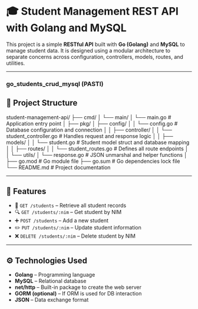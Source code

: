 
# 🎓 Student Management REST API with Golang and MySQL

This project is a simple **RESTful API** built with **Go (Golang)** and **MySQL** to manage student data. It is designed using a modular architecture to separate concerns across configuration, controllers, models, routes, and utilities.

---
### go_students_crud_mysql (PASTI)

## 📁 Project Structure
student-management-api/
├── cmd/
│ └── main/
│ └── main.go # Application entry point
│
├── pkg/
│ ├── config/
│ │ └── config.go # Database configuration and connection
│
│ ├── controller/
│ │ └── student_controller.go # Handles request and response logic
│
│ ├── models/
│ │ └── student.go # Student model struct and database mapping
│
│ ├── routes/
│ │ └── student_routes.go # Defines all route endpoints
│
│ └── utils/
│ └── response.go # JSON unmarshal and helper functions
│
├── go.mod # Go module file
├── go.sum # Go dependencies lock file
└── README.md # Project documentation

---

## 📌 Features

- 📄 `GET /students` – Retrieve all student records  
- 🔍 `GET /students/:nim` – Get student by NIM  
- ➕ `POST /students` – Add a new student  
- ✏️ `PUT /students/:nim` – Update student information  
- ❌ `DELETE /students/:nim` – Delete student by NIM

---

## ⚙️ Technologies Used

- **Golang** – Programming language  
- **MySQL** – Relational database  
- **net/http** – Built-in package to create the web server  
- **GORM (optional)** – If ORM is used for DB interaction  
- **JSON** – Data exchange format

